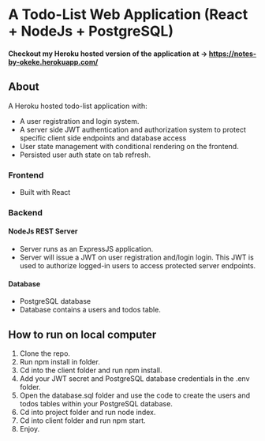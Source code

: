 # A Todo-List Web Application (React + NodeJs + PostgreSQL)
#### Checkout my Heroku hosted version of the application at -> https://notes-by-okeke.herokuapp.com/
## About
A Heroku hosted todo-list application with:
- A user registration and login system.
- A server side JWT authentication and authorization system to protect specific client side endpoints and database access
- User state management with conditional rendering on the frontend.
- Persisted user auth state on tab refresh.
### Frontend
- Built with React
### Backend
#### NodeJs REST Server
- Server runs as an ExpressJS application.
- Server will issue a JWT on user registration and/login login. This JWT is used to authorize logged-in users to access protected server endpoints.
#### Database
- PostgreSQL database
- Database contains a users and todos table.
## How to run on local computer
1. Clone the repo.
2. Run npm install in folder.
3. Cd into the client folder and run npm install.
4. Add your JWT secret and PostgreSQL database credentials in the .env folder.
5. Open the database.sql folder and use the code to create the users and todos tables within your PostgreSQL database.
6. Cd into project folder and run node index.
7. Cd into client folder and run npm start.
8. Enjoy.
